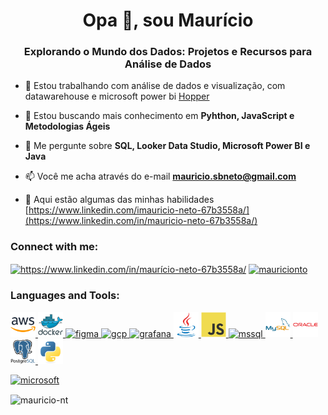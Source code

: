 <h1 align="center">Opa 👋, sou Maurício</h1>
<h3 align="center">Explorando o Mundo dos Dados: Projetos e Recursos para Análise de Dados</h3>

- 🔭 Estou trabalhando com análise de dados e visualização, com datawarehouse e microsoft power bi [Hopper](https://hml-hopper.fbrdigital.com.br/)

- 🌱 Estou buscando mais conhecimento em **Pyhthon, JavaScript e Metodologias Ágeis**

- 💬 Me pergunte sobre **SQL, Looker Data Studio, Microsoft Power BI e Java**

- 📫 Você me acha através do e-mail **mauricio.sbneto@gmail.com**

- 📄 Aqui estão algumas das minhas habilidades [https://www.linkedin.com/imauricio-neto-67b3558a/](https://www.linkedin.com/in/mauricio-neto-67b3558a/)

<h3 align="left">Connect with me:</h3>
<p align="left">
<a href="https://www.linkedin.com/in/maurício-neto-67b3558a/" target="blank"><img align="center" src="https://raw.githubusercontent.com/rahuldkjain/github-profile-readme-generator/master/src/images/icons/Social/linked-in-alt.svg" alt="https://www.linkedin.com/in/maurício-neto-67b3558a/" height="30" width="40" /></a>
<a href="https://instagram.com/mauricionto" target="blank"><img align="center" src="https://raw.githubusercontent.com/rahuldkjain/github-profile-readme-generator/master/src/images/icons/Social/instagram.svg" alt="mauricionto" height="30" width="40" /></a>
</p>

<h3 align="left">Languages and Tools:</h3>
<p align="left"> <a href="https://aws.amazon.com" target="_blank" rel="noreferrer"> <img src="https://raw.githubusercontent.com/devicons/devicon/master/icons/amazonwebservices/amazonwebservices-original-wordmark.svg" alt="aws" width="40" height="40"/> </a> <a href="https://www.docker.com/" target="_blank" rel="noreferrer"> <img src="https://raw.githubusercontent.com/devicons/devicon/master/icons/docker/docker-original-wordmark.svg" alt="docker" width="40" height="40"/> </a> <a href="https://www.figma.com/" target="_blank" rel="noreferrer"> <img src="https://www.vectorlogo.zone/logos/figma/figma-icon.svg" alt="figma" width="40" height="40"/> </a> <a href="https://cloud.google.com" target="_blank" rel="noreferrer"> <img src="https://www.vectorlogo.zone/logos/google_cloud/google_cloud-icon.svg" alt="gcp" width="40" height="40"/> </a> <a href="https://grafana.com" target="_blank" rel="noreferrer"> <img src="https://www.vectorlogo.zone/logos/grafana/grafana-icon.svg" alt="grafana" width="40" height="40"/> </a> <a href="https://www.java.com" target="_blank" rel="noreferrer"> <img src="https://raw.githubusercontent.com/devicons/devicon/master/icons/java/java-original.svg" alt="java" width="40" height="40"/> </a> <a href="https://developer.mozilla.org/en-US/docs/Web/JavaScript" target="_blank" rel="noreferrer"> <img src="https://raw.githubusercontent.com/devicons/devicon/master/icons/javascript/javascript-original.svg" alt="javascript" width="40" height="40"/> </a> <a href="https://www.microsoft.com/en-us/sql-server" target="_blank" rel="noreferrer"> <img src="https://www.svgrepo.com/show/303229/microsoft-sql-server-logo.svg" alt="mssql" width="40" height="40"/> </a> <a href="https://www.mysql.com/" target="_blank" rel="noreferrer"> <img src="https://raw.githubusercontent.com/devicons/devicon/master/icons/mysql/mysql-original-wordmark.svg" alt="mysql" width="40" height="40"/> </a> <a href="https://www.oracle.com/" target="_blank" rel="noreferrer"> <img src="https://raw.githubusercontent.com/devicons/devicon/master/icons/oracle/oracle-original.svg" alt="oracle" width="40" height="40"/> </a> <a href="https://www.postgresql.org" target="_blank" rel="noreferrer"> <img src="https://raw.githubusercontent.com/devicons/devicon/master/icons/postgresql/postgresql-original-wordmark.svg" alt="postgresql" width="40" height="40"/> </a> <a href="https://www.python.org" target="_blank" rel="noreferrer"> <img src="https://raw.githubusercontent.com/devicons/devicon/master/icons/python/python-original.svg" alt="python" width="40" height="40"/> </a> </p> <a href="https://powerbi.microsoft.com/pt-br" target="_blank" rel="noreferrer"> <img src="https://encrypted-tbn0.gstatic.com/images?q=tbn:ANd9GcQtVX0QtXl-KDZC7FezGm4Qp-h61a7QPhHOB0nMRgq5ZA&s" alt="microsoft" width="40" height="40"/> </a> </p>

<p><img align="center" src="https://github-readme-stats.vercel.app/api/top-langs?username=mauricio-nt&show_icons=true&locale=en&layout=compact" alt="mauricio-nt" /></p>
